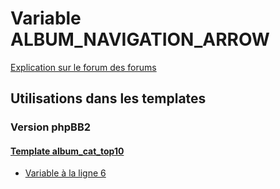# Variable ALBUM_NAVIGATION_ARROW
[Explication sur le forum des forums](http://forum.forumactif.com/t294113-listing-des-variables#ALBUM_NAVIGATION_ARROW)
## Utilisations dans les templates
### Version phpBB2
#### [Template album_cat_top10](subsilver/album_cat_top10.md)
* [Variable à la ligne 6](../subsilver/album_cat_top10.tpl#L6)